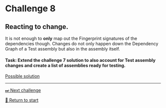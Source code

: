 # Challenge 8

## Reacting to change.

It is not enough to **only** map out the Fingerprint signatures of the dependencies though. Changes do not only happen down the Dependency Graph of a Test assembly but also in the assembly itself.

#### Task: Extend the challenge 7 solution to also account for Test assembly changes and create a list of assemblies ready for testing.

[Possible solution](./Solutions/challenge8.md)

---------------------------------------
[⏭ Next challenge](./challenge8.md)

[🚦 Return to start](./start.md)